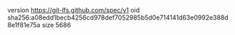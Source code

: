 version https://git-lfs.github.com/spec/v1
oid sha256:a08edd1becb4256cd978def7052985b5d0e714141d63e0992e388d8e1f81e75a
size 5686
